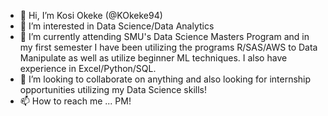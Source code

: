- 👋 Hi, I’m Kosi Okeke (@KOkeke94)
- 👀 I’m interested in Data Science/Data Analytics
- 🌱 I’m currently attending SMU's Data Science Masters Program and in my first semester I have been utilizing the programs R/SAS/AWS to Data Manipulate as well as utilize beginner ML techniques. I also have experience in Excel/Python/SQL.
- 💞️ I’m looking to collaborate on anything and also looking for internship opportunities utilizing my Data Science skills!
- 📫 How to reach me ... PM!

<!---
KnockoutNed94/KOkeke94 is a ✨ special ✨ repository because its `README.md` (this file) appears on your GitHub profile.
You can click the Preview link to take a look at your changes.
--->
